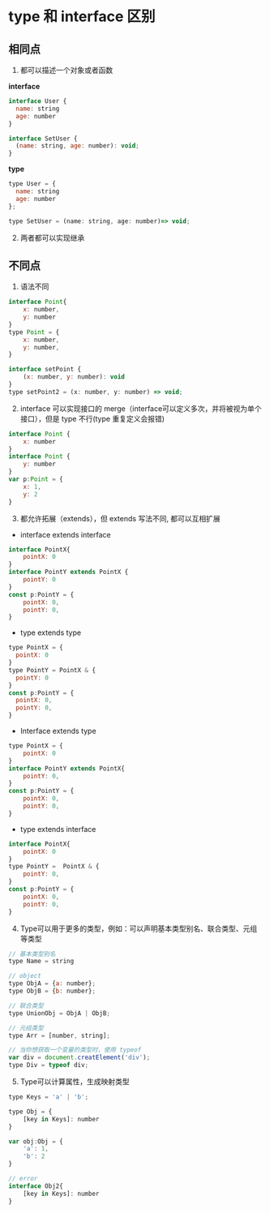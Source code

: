 # type 和 interface 区别

## 相同点
1. 都可以描述一个对象或者函数

**interface**
```JavaScript
interface User {
  name: string
  age: number
}

interface SetUser {
  (name: string, age: number): void;
}
```

**type**
```JavaScript
type User = {
  name: string
  age: number
};

type SetUser = (name: string, age: number)=> void;
```

2. 两者都可以实现继承

## 不同点
1. 语法不同
```JavaScript
interface Point{
    x: number,
    y: number
}
type Point = {
    x: number,
    y: number,
}

interface setPoint {
    (x: number, y: number): void
}
type setPoint2 = (x: number, y: number) => void;
```

2. interface 可以实现接口的 merge（interface可以定义多次，并将被视为单个接口），但是 type 不行(type 重复定义会报错)
```JavaScript
interface Point {
    x: number
}
interface Point {
    y: number
}
var p:Point = {
    x: 1,
    y: 2
}
```

3. 都允许拓展（extends），但 extends 写法不同, 都可以互相扩展
- interface extends interface
```JavaScript
interface PointX{
    pointX: 0
}
interface PointY extends PointX {
    pointY: 0
}
const p:PointY = {
    pointX: 0,
    pointY: 0,
}
```
- type extends type
```JavaScript
type PointX = {
  pointX: 0
}
type PointY = PointX & {
  pointY: 0
}
const p:PointY = {
  pointX: 0,
  pointY: 0,
}
```
- Interface extends type
```JavaScript
type PointX = {
    pointX: 0
}
interface PointY extends PointX{
    pointY: 0,
}
const p:PointY = {
    pointX: 0,
    pointY: 0,
}
```
- type extends interface
```JavaScript
interface PointX{
    pointX: 0
}
type PointY =  PointX & {
    pointY: 0,
}
const p:PointY = {
    pointX: 0,
    pointY: 0,
}
```

4. Type可以用于更多的类型，例如：可以声明基本类型别名、联合类型、元组等类型
```JavaScript
// 基本类型别名
type Name = string

// object
type ObjA = {a: number};
type ObjB = {b: number};

// 联合类型
type UnionObj = ObjA | ObjB;

// 元组类型
type Arr = [number, string];

// 当你想获取一个变量的类型时，使用 typeof
var div = document.creatElement('div');
type Div = typeof div;
```

5. Type可以计算属性，生成映射类型
```JavaScript
type Keys = 'a' | 'b';

type Obj = {
    [key in Keys]: number
}

var obj:Obj = {
    'a': 1,
    'b': 2
}

// error
interface Obj2{
    [key in Keys]: number
}
```
